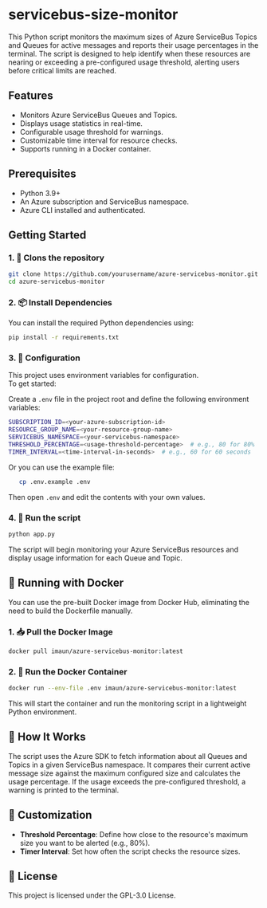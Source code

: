 # servicebus-size-monitor
This Python script monitors the maximum sizes of Azure ServiceBus Topics and Queues for active messages and reports their usage percentages in the terminal. The script is designed to help identify when these resources are nearing or exceeding a pre-configured usage threshold, alerting users before critical limits are reached.

## Features
- Monitors Azure ServiceBus Queues and Topics.
- Displays usage statistics in real-time.
- Configurable usage threshold for warnings.
- Customizable time interval for resource checks.
- Supports running in a Docker container.

## Prerequisites
- Python 3.9+
- An Azure subscription and ServiceBus namespace.
- Azure CLI installed and authenticated.

## Getting Started
### 1. 🧬 Clons the repository
```bash
git clone https://github.com/yourusername/azure-servicebus-monitor.git
cd azure-servicebus-monitor
```

### 2. 📦 Install Dependencies
You can install the required Python dependencies using:
```bash
pip install -r requirements.txt
```

### 3. 🔧 Configuration
This project uses environment variables for configuration.  
To get started:

Create a `.env` file in the project root and define the following environment variables:

```bash
SUBSCRIPTION_ID=<your-azure-subscription-id>
RESOURCE_GROUP_NAME=<your-resource-group-name>
SERVICEBUS_NAMESPACE=<your-servicebus-namespace>
THRESHOLD_PERCENTAGE=<usage-threshold-percentage>  # e.g., 80 for 80%
TIMER_INTERVAL=<time-interval-in-seconds>  # e.g., 60 for 60 seconds
```

Or you can use the example file:
```bash
   cp .env.example .env
```
Then open `.env` and edit the contents with your own values.


### 4. 🚀 Run the script
```bash
python app.py
```
The script will begin monitoring your Azure ServiceBus resources and display usage information for each Queue and Topic.

## 🐳 Running with Docker

You can use the pre-built Docker image from Docker Hub, eliminating the need to build the Dockerfile manually.

### 1. 📥 Pull the Docker Image
```bash
docker pull imaun/azure-servicebus-monitor:latest
```

### 2. 🚢 Run the Docker Container
```bash
docker run --env-file .env imaun/azure-servicebus-monitor:latest
```
This will start the container and run the monitoring script in a lightweight Python environment.

## 🧠 How It Works
The script uses the Azure SDK to fetch information about all Queues and Topics in a given ServiceBus namespace. It compares their current active message size against the maximum configured size and calculates the usage percentage. If the usage exceeds the pre-configured threshold, a warning is printed to the terminal.

## 🧩 Customization

- **Threshold Percentage**: Define how close to the resource's maximum size you want to be alerted (e.g., 80%).
- **Timer Interval**: Set how often the script checks the resource sizes.

## 📄 License
This project is licensed under the GPL-3.0 License.

